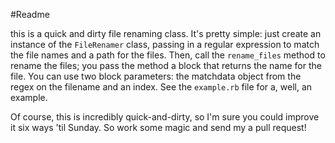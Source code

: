 #Readme

this is a quick and dirty file renaming class. It's pretty simple: just create an instance of the `FileRenamer` class, passing in a regular expression to match the file names and a path for the files. Then, call the `rename_files` method to rename the files; you pass the method a block that returns the name for the file. You can use two block parameters: the matchdata object from the regex on the filename and an index. See the `example.rb` file for a, well, an example.

Of course, this is incredibly quick-and-dirty, so I'm sure you could improve it six ways 'til Sunday. So work some magic and send my a pull request!
